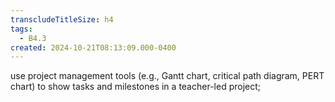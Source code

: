 ```yaml
---
transcludeTitleSize: h4
tags:
  - B4.3
created: 2024-10-21T08:13:09.000-0400
---
```

use project management tools (e.g., Gantt chart, critical path diagram, PERT chart) to show tasks and milestones in a teacher-led project;